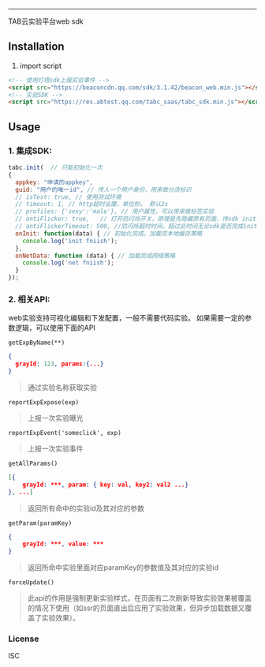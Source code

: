 ---------------

TAB云实验平台web sdk

## Installation

1. import script

```html
<!-- 使用灯塔sdk上报实验事件 -->
<script src="https://beaconcdn.qq.com/sdk/3.1.42/beacon_web.min.js"></script> 
<!-- 实验SDK -->
<script src="https://res.abtest.qq.com/tabc_saas/tabc_sdk.min.js"></script>
```

## Usage

### 1. 集成SDK:

```js
tabc.init(  // 只能初始化一次
{ 
  appkey: "申请的appkey", 
  guid: "用户的唯一id", // 传人一个用户身份，用来做分流标识
  // isTest: true, // 使用测试环境
  // timeout: 1, // http超时设置，单位秒。 默认2s
  // profiles: {'sexy':'male'}, // 用户属性，可以用来做标签实验
  // antiFlicker: true,   // 打开防闪烁开关，原理是先隐藏原有页面，待sdk init完成后将页面显示出来
  // antiFlickerTimeout: 500, //防闪烁超时时间，超过此时间无论sdk是否完成init都会将隐藏的页面放出来，防止异常情况下页面一直白。默认500毫秒。
  onInit: function(data) { // 初始化完成，加载完本地缓存策略
    console.log('init fniish');
  }, 
  onNetData: function (data) { // 加载完成网络策略
    console.log('net fniish');
  }
});
```

### 2. 相关API:
web实验支持可视化编辑和下发配置，一般不需要代码实验。
如果需要一定的参数逻辑，可以使用下面的API

`getExpByName(**)`
``` json
{
  grayId: 123, params:{...}
}
```
> 通过实验名称获取实验 

`reportExpExpose(exp)`

> 上报一次实验曝光

`reportExpEvent('someclick', exp)`

> 上报一次实验事件

`getAllParams()`
``` json
[{
    grayId: ***, param: { key: val, key2: val2 ...}
}, ...]
```
> 返回所有命中的实验id及其对应的参数 

`getParam(paramKey)`
``` json
{
    grayId: ***, value: ***
}
```
> 返回所命中实验里面对应paramKey的参数值及其对应的实验id


`forceUpdate()`
> 此api的作用是强制更新实验样式，在页面有二次刷新导致实验效果被覆盖的情况下使用（如ssr的页面直出后应用了实验效果，但异步加载数据又覆盖了实验效果）。

### License
ISC
